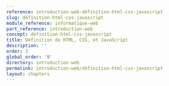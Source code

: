```yaml
---
reference: introduction-web-définition-html-css-javascript
slug: définition-html-css-javascript
module_reference: informatique-web
part_reference: introduction-web
concept: définition-html-css-javascript
title: Définition de HTML, CSS, et JavaScript
description: ''
order: 3
global_order: '9'
directory: introduction-web
permalink: introduction-web/définition-html-css-javascript
layout: chapters
---
```

